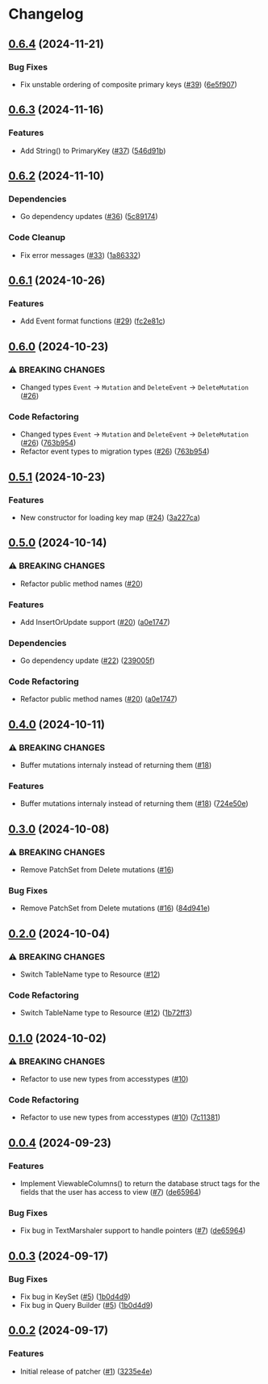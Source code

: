 # Changelog

## [0.6.4](https://github.com/cccteam/patcher/compare/v0.6.3...v0.6.4) (2024-11-21)


### Bug Fixes

* Fix unstable ordering of composite primary keys ([#39](https://github.com/cccteam/patcher/issues/39)) ([6e5f907](https://github.com/cccteam/patcher/commit/6e5f9070eb449d17dd0fa0e2a3515cf0e58853a7))

## [0.6.3](https://github.com/cccteam/patcher/compare/v0.6.2...v0.6.3) (2024-11-16)


### Features

* Add String() to PrimaryKey ([#37](https://github.com/cccteam/patcher/issues/37)) ([546d91b](https://github.com/cccteam/patcher/commit/546d91b7f653f02d6f8a9158d418130438f65b41))

## [0.6.2](https://github.com/cccteam/patcher/compare/v0.6.1...v0.6.2) (2024-11-10)


### Dependencies

* Go dependency updates ([#36](https://github.com/cccteam/patcher/issues/36)) ([5c89174](https://github.com/cccteam/patcher/commit/5c89174d55f4c40de382656d296a5d0a7a3a78d7))


### Code Cleanup

* Fix error messages ([#33](https://github.com/cccteam/patcher/issues/33)) ([1a86332](https://github.com/cccteam/patcher/commit/1a863322ca3af58cba26f4689ee97fc33f9a6b82))

## [0.6.1](https://github.com/cccteam/patcher/compare/v0.6.0...v0.6.1) (2024-10-26)


### Features

* Add Event format functions ([#29](https://github.com/cccteam/patcher/issues/29)) ([fc2e81c](https://github.com/cccteam/patcher/commit/fc2e81c260fe623eb87b2c089c63d93764795794))

## [0.6.0](https://github.com/cccteam/patcher/compare/v0.5.1...v0.6.0) (2024-10-23)


### ⚠ BREAKING CHANGES

* Changed types `Event` -> `Mutation` and `DeleteEvent` -> `DeleteMutation` ([#26](https://github.com/cccteam/patcher/issues/26))

### Code Refactoring

* Changed types `Event` -&gt; `Mutation` and `DeleteEvent` -&gt; `DeleteMutation` ([#26](https://github.com/cccteam/patcher/issues/26)) ([763b954](https://github.com/cccteam/patcher/commit/763b95415b1d859631d26b09ed8f9a6a94707a94))
* Refactor event types to migration types ([#26](https://github.com/cccteam/patcher/issues/26)) ([763b954](https://github.com/cccteam/patcher/commit/763b95415b1d859631d26b09ed8f9a6a94707a94))

## [0.5.1](https://github.com/cccteam/patcher/compare/v0.5.0...v0.5.1) (2024-10-23)


### Features

* New constructor for loading key map ([#24](https://github.com/cccteam/patcher/issues/24)) ([3a227ca](https://github.com/cccteam/patcher/commit/3a227ca58fe7b9dc54a7b3fa5245561b84eec529))

## [0.5.0](https://github.com/cccteam/patcher/compare/v0.4.0...v0.5.0) (2024-10-14)


### ⚠ BREAKING CHANGES

* Refactor public method names ([#20](https://github.com/cccteam/patcher/issues/20))

### Features

* Add InsertOrUpdate support ([#20](https://github.com/cccteam/patcher/issues/20)) ([a0e1747](https://github.com/cccteam/patcher/commit/a0e17471f80f85347f7265065c3d65e14f0a8211))


### Dependencies

* Go dependency update ([#22](https://github.com/cccteam/patcher/issues/22)) ([239005f](https://github.com/cccteam/patcher/commit/239005f8990f5a02b2b93dd0be085e641d087950))


### Code Refactoring

* Refactor public method names ([#20](https://github.com/cccteam/patcher/issues/20)) ([a0e1747](https://github.com/cccteam/patcher/commit/a0e17471f80f85347f7265065c3d65e14f0a8211))

## [0.4.0](https://github.com/cccteam/patcher/compare/v0.3.0...v0.4.0) (2024-10-11)


### ⚠ BREAKING CHANGES

* Buffer mutations internaly instead of returning them ([#18](https://github.com/cccteam/patcher/issues/18))

### Features

* Buffer mutations internaly instead of returning them ([#18](https://github.com/cccteam/patcher/issues/18)) ([724e50e](https://github.com/cccteam/patcher/commit/724e50e6d3023ab66ceb1720e639a4d21760de71))

## [0.3.0](https://github.com/cccteam/patcher/compare/v0.2.0...v0.3.0) (2024-10-08)


### ⚠ BREAKING CHANGES

* Remove PatchSet from Delete mutations ([#16](https://github.com/cccteam/patcher/issues/16))

### Bug Fixes

* Remove PatchSet from Delete mutations ([#16](https://github.com/cccteam/patcher/issues/16)) ([84d941e](https://github.com/cccteam/patcher/commit/84d941e3d0b1abba3960226f591978ce4ad3c0e8))

## [0.2.0](https://github.com/cccteam/patcher/compare/v0.1.0...v0.2.0) (2024-10-04)


### ⚠ BREAKING CHANGES

* Switch TableName type to Resource ([#12](https://github.com/cccteam/patcher/issues/12))

### Code Refactoring

* Switch TableName type to Resource ([#12](https://github.com/cccteam/patcher/issues/12)) ([1b72ff3](https://github.com/cccteam/patcher/commit/1b72ff31508040701e2d9e9151e99a3259250d1f))

## [0.1.0](https://github.com/cccteam/patcher/compare/v0.0.4...v0.1.0) (2024-10-02)


### ⚠ BREAKING CHANGES

* Refactor to use new types from accesstypes ([#10](https://github.com/cccteam/patcher/issues/10))

### Code Refactoring

* Refactor to use new types from accesstypes ([#10](https://github.com/cccteam/patcher/issues/10)) ([7c11381](https://github.com/cccteam/patcher/commit/7c11381205692064ec4275ecf7d80fe13e5e7906))

## [0.0.4](https://github.com/cccteam/patcher/compare/v0.0.3...v0.0.4) (2024-09-23)


### Features

* Implement ViewableColumns() to return the database struct tags for the fields that the user has access to view ([#7](https://github.com/cccteam/patcher/issues/7)) ([de65964](https://github.com/cccteam/patcher/commit/de659642410781c3ce315fbba786d6bf583f212b))


### Bug Fixes

* Fix bug in TextMarshaler support to handle pointers ([#7](https://github.com/cccteam/patcher/issues/7)) ([de65964](https://github.com/cccteam/patcher/commit/de659642410781c3ce315fbba786d6bf583f212b))

## [0.0.3](https://github.com/cccteam/patcher/compare/v0.0.2...v0.0.3) (2024-09-17)


### Bug Fixes

* Fix bug in KeySet ([#5](https://github.com/cccteam/patcher/issues/5)) ([1b0d4d9](https://github.com/cccteam/patcher/commit/1b0d4d95571c52eeff4828a285200d83ee5c301c))
* Fix bug in Query Builder ([#5](https://github.com/cccteam/patcher/issues/5)) ([1b0d4d9](https://github.com/cccteam/patcher/commit/1b0d4d95571c52eeff4828a285200d83ee5c301c))

## [0.0.2](https://github.com/cccteam/patcher/compare/v0.0.1...v0.0.2) (2024-09-17)


### Features

* Initial release of patcher ([#1](https://github.com/cccteam/patcher/issues/1)) ([3235e4e](https://github.com/cccteam/patcher/commit/3235e4ec8a68d37bac7ad7d18a4f79dee0dc4107))
